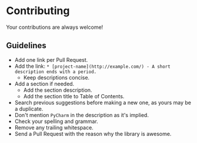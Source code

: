 # Contributing

Your contributions are always welcome!

## Guidelines

* Add one link per Pull Request.
* Add the link: `* [project-name](http://example.com/) - A short description ends with a period.`
    * Keep descriptions concise.
* Add a section if needed.
    * Add the section description.
    * Add the section title to Table of Contents.
* Search previous suggestions before making a new one, as yours may be a duplicate.
* Don't mention `PyCharm` in the description as it's implied.
* Check your spelling and grammar.
* Remove any trailing whitespace.
* Send a Pull Request with the reason why the library is awesome.